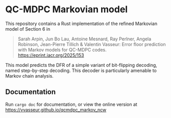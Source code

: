 # QC-MDPC Markovian model

This repository contains a Rust implementation of the refined Markovian model of Section 6 in

> Sarah Arpin, Jun Bo Lau, Antoine Mesnard, Ray Perlner, Angela Robinson, Jean-Pierre Tillich & Valentin Vasseur: Error floor prediction with Markov models for QC-MDPC codes. <https://eprint.iacr.org/2025/153>

This model predicts the DFR of a simple variant of bit-flipping decoding, named step-by-step decoding. This decoder is particularly amenable to Markov chain analysis.

## Documentation

Run `cargo doc` for documentation, or view the online version at <https://vvasseur.github.io/qcmdpc_markov_ncw>
